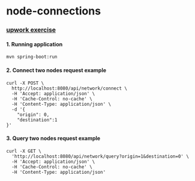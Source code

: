 # node-connections
### [upwork exercise](https://url.upwork.com/_01Vi9EXRg9YOji9g3YD1cO39kiowZFZdub)

#### 1. Running application 
`mvn spring-boot:run`

#### 2. Connect two nodes request example
```
curl -X POST \
  http://localhost:8080/api/network/connect \
  -H 'Accept: application/json' \
  -H 'Cache-Control: no-cache' \
  -H 'Content-Type: application/json' \
  -d '{
	"origin": 0,
	"destination":1
}'
```

#### 3. Query two nodes request example
```
curl -X GET \
  'http://localhost:8080/api/network/query?origin=1&destination=0' \
  -H 'Accept: application/json' \
  -H 'Cache-Control: no-cache' \
  -H 'Content-Type: application/json' 
```
